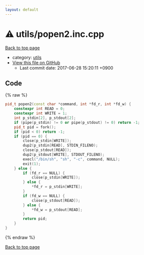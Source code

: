 ```yaml
---
layout: default
---
```


<!-- mathjax config similar to math.stackexchange -->
<script type="text/javascript" async
  src="https://cdnjs.cloudflare.com/ajax/libs/mathjax/2.7.5/MathJax.js?config=TeX-MML-AM_CHTML">
</script>
<script type="text/x-mathjax-config">
  MathJax.Hub.Config({
    TeX: { equationNumbers: { autoNumber: "AMS" }},
    tex2jax: {
      inlineMath: [ ['$','$'] ],
      processEscapes: true
    },
    "HTML-CSS": { matchFontHeight: false },
    displayAlign: "left",
    displayIndent: "2em"
  });
</script>

<script type="text/javascript" src="https://cdnjs.cloudflare.com/ajax/libs/jquery/3.4.1/jquery.min.js"></script>
<script src="https://cdn.jsdelivr.net/npm/jquery-balloon-js@1.1.2/jquery.balloon.min.js" integrity="sha256-ZEYs9VrgAeNuPvs15E39OsyOJaIkXEEt10fzxJ20+2I=" crossorigin="anonymous"></script>
<script type="text/javascript" src="../../assets/js/copy-button.js"></script>
<link rel="stylesheet" href="../../assets/css/copy-button.css" />


# :warning: utils/popen2.inc.cpp

<a href="../../index.html">Back to top page</a>

* category: <a href="../../index.html#2b3583e6e17721c54496bd04e57a0c15">utils</a>
* <a href="{{ site.github.repository_url }}/blob/master/utils/popen2.inc.cpp">View this file on GitHub</a>
    - Last commit date: 2017-06-28 15:20:11 +0900




## Code

{% raw %}
```cpp
pid_t popen2(const char *command, int *fd_r, int *fd_w) {
    constexpr int READ = 0;
    constexpr int WRITE = 1;
    int p_stdin[2], p_stdout[2];
    if (pipe(p_stdin) != 0 or pipe(p_stdout) != 0) return -1;
    pid_t pid = fork();
    if (pid < 0) return -1;
    if (pid == 0) {
        close(p_stdin[WRITE]);
        dup2(p_stdin[READ], STDIN_FILENO);
        close(p_stdout[READ]);
        dup2(p_stdout[WRITE], STDOUT_FILENO);
        execl("/bin/sh", "sh", "-c", command, NULL);
        exit(1);
    } else {
        if (fd_r == NULL) {
            close(p_stdin[WRITE]);
        } else {
            *fd_r = p_stdin[WRITE];
        }
        if (fd_w == NULL) {
            close(p_stdout[READ]);
        } else {
            *fd_w = p_stdout[READ];
        }
        return pid;
    }
}

```
{% endraw %}

<a href="../../index.html">Back to top page</a>

